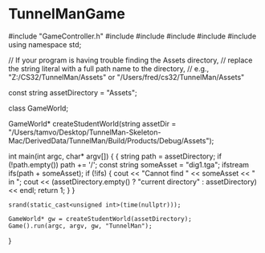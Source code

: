 # TunnelManGame
#include "GameController.h"
#include <iostream>
#include <fstream>
#include <string>
#include <cstdlib>
#include <ctime>
using namespace std;

  // If your program is having trouble finding the Assets directory,
  // replace the string literal with a full path name to the directory,
  // e.g., "Z:/CS32/TunnelMan/Assets" or "/Users/fred/cs32/TunnelMan/Assets"

const string assetDirectory = "Assets"; 

class GameWorld;

GameWorld* createStudentWorld(string assetDir = "/Users/tamvo/Desktop/TunnelMan-Skeleton-Mac/DerivedData/TunnelMan/Build/Products/Debug/Assets");

int main(int argc, char* argv[])
{
	{
		string path = assetDirectory;
		if (!path.empty())
			path += '/';
		const string someAsset = "dig1.tga";
		ifstream ifs(path + someAsset);
		if (!ifs)
		{
			cout << "Cannot find " << someAsset << " in ";
			cout << (assetDirectory.empty() ? "current directory"
											: assetDirectory) << endl;
			return 1;
		}
	}

	srand(static_cast<unsigned int>(time(nullptr)));

	GameWorld* gw = createStudentWorld(assetDirectory);
	Game().run(argc, argv, gw, "TunnelMan");
}
